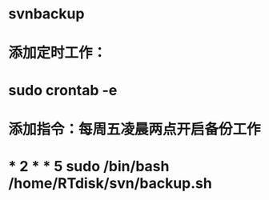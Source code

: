 # svnbackup

# 添加定时工作：
# sudo crontab -e
# 添加指令：每周五凌晨两点开启备份工作
# * 2 * * 5 sudo /bin/bash /home/RTdisk/svn/backup.sh

